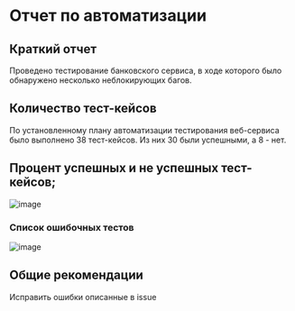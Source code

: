 # Отчет по автоматизации

## Краткий отчет
Проведено тестирование банковского сервиса, в ходе которого было обнаружено несколько неблокирующих багов.
## Количество тест-кейсов
По установленному плану автоматизации тестирования веб-сервиса было выполнено 38 тест-кейсов. Из них 30 были успешными, а 8 - нет.
## Процент успешных и не успешных тест-кейсов;
![image](https://github.com/yuegeini/Net_diplom/assets/132211141/5787f14e-7ce0-4220-81c6-2839a07ac231)

### Список ошибочных тестов
![image](https://github.com/yuegeini/Net_diplom/assets/132211141/fa67c930-45fd-464b-874a-03adc766d472)

## Общие рекомендации
Исправить ошибки описанные в issue

